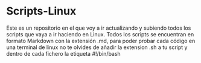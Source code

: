 # Scripts-Linux
Este es un repositorio en el que voy a ir actualizando y subiendo todos los scripts que vaya a ir haciendo en Linux.
Todos los scripts se encuentran en formato Markdown con la extensión .md, para poder probar cada código en una terminal de linux no te olvides de añadir la extension .sh a tu script y dentro de cada fichero la etiqueta #!/bin/bash
